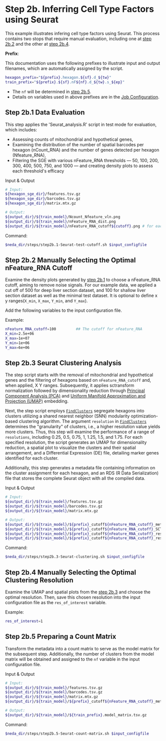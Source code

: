 # Step 2b. Inferring Cell Type Factors using Seurat

This example illustrates infering cell type factors using Seurat. This process contains two stops that require manual evaluation, including one at [step 2b.2](#step-2b2-manually-select-the-cutoffs) and the other at [step 2b.4](#step-2b4-manually-select-the-resolution-for-clustering). 

**Prefix**:

This documentation uses the following prefixes to illustrate input and output filenames, which are automatically assigned by the script. 

```bash
hexagon_prefix="${prefix}.hexagon.${sf}.d_${tw}"
train_prefix="${prefix}.${sf}.nF${nf}.d_${tw}.s_${ep}"    
```

* The `nf` will be determined in [step 2b.5](#step-2b5-prepare-a-count-matrix-with-the-selected-resolution).
* Details on variables used in above prefixes are in the [Job Configuration](./job_config.md).

## Step 2b.1 Data Evaluation
This step applies the 'Seurat_analysis.R' script in test mode for evaluation, which includes:

* Assessing counts of mitochondrial and hypothetical genes,
* Examining the distribution of the number of spatial barcodes per hexagon (nCount_RNA) and the number of genes detected per hexagon (Nfeature_RNA),
* Filtering the SGE with various nFeature_RNA thresholds — 50, 100, 200, 300, 400, 500, 750, and 1000 — and creating density plots to assess each threshold's efficacy

Input & Output
```bash
# Input:
${hexagon_sge_dir}/features.tsv.gz
${hexagon_sge_dir}/barcodes.tsv.gz
${hexagon_sge_dir}/matrix.mtx.gz

# Output: 
${output_dir}/${train_model}/Ncount_Nfeature_vln.png
${output_dir}/${train_model}/nFeature_RNA_dist.png
${output_dir}/${train_model}/nFeature_RNA_cutoff${cutoff}.png # for each cut off, including 50, 100, 200, 300, 400, 500, 750, and 1000
```

Command:
```bash
$neda_dir/steps/step2b.1-Seurat-test-cutoff.sh $input_configfile
```

## Step 2b.2 Manually Selecting the Optimal nFeature_RNA Cutoff
Examine the density plots generated by [step 2b.1](#step-2b1-create-hexagonal-spatial-gene-expression-sge-matrix-and-test-different-cutoffs-for-nfeature_rna) to choose a nFeature_RNA cutoff, aiming to remove noise signals. For our example data, we applied a cut off of 500 for deep liver section dataset, and 100 for shallow liver section dataset as well as the minimal test dataset. It is optional to define x y ranges(`X_min`, `X_max`, `Y_min`, and `Y_max`). 

Add the following variables to the input configuration file. 

Example:
```bash
nFeature_RNA_cutoff=100         ## The cutoff for nFeature_RNA    
X_min=2.5e+06
X_max=1e+07
Y_min=1e+06
Y_max=6e+06
```

## Step 2b.3 Seurat Clustering Analysis
The step script starts with the removal of mitochondrial and hypothetical genes and the filtering of hexagons based on `nFeature_RNA_cutoff` and, when applied, X Y ranges. Subsequently, it applies sctransform normalization followed by dimensionality reduction through [Principal Component Analysis (PCA)](https://satijalab.org/seurat/reference/runpca) and [Uniform Manifold Approximation and Projection (UMAP)](https://satijalab.org/seurat/reference/runumap) embedding.

Next, the step script employs [`FindClusters`](https://satijalab.org/seurat/reference/findclusters) segregate hexagons into clusters utilizing a shared nearest neighbor (SNN) modularity optimization-based clustering algorithm. The argument `resolution` in [`FindClusters`](https://satijalab.org/seurat/reference/findclusters) determines the "granularity" of clusters, i.e., a higher resolution value yields more clusters. Thus, this step will examine the performance of a range of `resolutions`, including 0.25, 0.5, 0.75, 1, 1.25, 1.5, and 1.75. For each specified resolution, the script generates an UMAP for dimensionality reduction, a spatial plot to visualize the clusters and their spatial arrangement, and a Differential Expression (DE) file, detailing marker genes identified for each cluster.

Additionally, this step generates a metadata file containing information on the cluster assignment for each hexagon, and an RDS (R Data Serialization) file that stores the complete Seurat object with all the compiled data.

Input & Output
```bash
# Input: 
${output_dir}/${train_model}/features.tsv.gz
${output_dir}/${train_model}/barcodes.tsv.gz
${output_dir}/${train_model}/matrix.mtx.gz

# Output: 
${output_dir}/${train_model}/${prefix}_cutoff${nFeature_RNA_cutoff}_metadata.csv                # a metadata file
${output_dir}/${train_model}/${prefix}_cutoff${nFeature_RNA_cutoff}_SCT.RDS                     # an RDS file
${output_dir}/${train_model}/${prefix}_cutoff${nFeature_RNA_cutoff}_res${res}_DE.csv            # for each resolution (`$res`) including 0.25, 0.5, 0.75, 1, 1.25, 1.5, and 1.75
${output_dir}/${train_model}/${prefix}_cutoff${nFeature_RNA_cutoff}_res${res}_DimSpatial.png    # for each resolution (`$res`) including 0.25, 0.5, 0.75, 1, 1.25, 1.5, and 1.75
```

Command:
```bash
$neda_dir/steps/step2b.3-Seurat-clustering.sh $input_configfile
```

## Step 2b.4 Manually Selecting the Optimal Clustering Resolution
Examine the UMAP and spatial plots from the [step 2b.3](#step-2b3-seurat-clustering-analysis) and choose the optimal resolution. Then, save this chosen resolution into the input configuration file as the `res_of_interest` variable. 


Example:
```bash
res_of_interest=1
```

## Step 2b.5 Preparing a Count Matrix
Transform the metadata into a count matrix to serve as the model matrix for the subsequent step. Additionally, the number of clusters from the model matrix will be obtained and assigned to the `nf` variable in the input configuration file.

Input & Output
```bash
# Input:
${output_dir}/${train_model}/features.tsv.gz
${output_dir}/${train_model}/barcodes.tsv.gz
${output_dir}/${train_model}/matrix.mtx.gz
${output_dir}/${train_model}/${prefix}_cutoff${nFeature_RNA_cutoff}_metadata.csv

# Output: 
${output_dir}/${train_model}/${train_prefix}.model_matrix.tsv.gz
```

Command:
```bash
$neda_dir/steps/step2b.5-Seurat-count-matrix.sh $input_configfile
```
